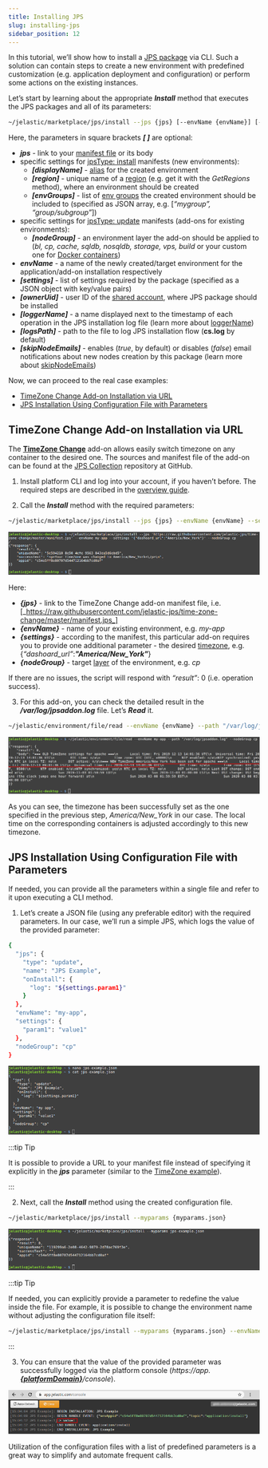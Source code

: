 ```yaml
---
title: Installing JPS
slug: installing-jps
sidebar_position: 12
---
```


<!-- ## CLI Tutorial: Install JPS -->

In this tutorial, we’ll show how to install a [JPS package](/deployment-tools/cloud-scripting-&-jps/application-manifest) via CLI. Such a solution can contain steps to create a new environment with predefined customization (e.g. application deployment and configuration) or perform some actions on the existing instances.

Let’s start by learning about the appropriate **_Install_** method that executes the JPS packages and all of its parameters:

```bash
~/jelastic/marketplace/jps/install --jps {jps} [--envName {envName}] [--settings {settings}] [--nodeGroup {nodeGroup}] [--displayName {displayName}] [--region {region}] [--envGroups {envGroups}] [--ownerUid {ownerUid}] [--logsPath {logsPath}] [--loggerName {loggerName}] [--skipNodeEmails {skipNodeEmails}]
```

Here, the parameters in square brackets **_[ ]_** are optional:

- **_jps_** - link to your [manifest file](/deployment-tools/cloud-scripting-&-jps/application-manifest) or its body
- specific settings for <u>jpsType: install</u> manifests (new environments):
  - **_[displayName]_** - [alias](/environment-management/environment-aliases) for the created environment
  - **_[region]_** - unique name of a [region](/environment-management/environment-regions/choosing-a-region) (e.g. get it with the _GetRegions_ method), where an environment should be created
  - **_[envGroups]_** - list of [env groups](/environment-management/environment-groups/overview) the created environment should be included to (specified as JSON array, e.g. [*“mygroup”, “group/subgroup”*])
- specific settings for <u>jpsType: update</u> manifests (add-ons for existing environments):
  - **_[nodeGroup]_** - an environment layer the add-on should be applied to (_bl, cp, cache, sqldb, nosqldb, storage, vps, build_ or your custom one for [Docker containers](/container/container-types))
- **_envName_** - a name of the newly created/target environment for the application/add-on installation respectively
- **_[settings]_** - list of settings required by the package (specified as a JSON object with key/value pairs)
- **_[ownerUid]_** - user ID of the [shared account](/account-and-pricing/accounts-collaboration/collaboration-overview), where JPS package should be installed
- **_[loggerName]_** - a name displayed next to the timestamp of each operation in the JPS installation log file (learn more about [loggerName](https://docs.cloudscripting.com/troubleshooting/#loggername))
- **_[logsPath]_** - path to the file to log JPS installation flow (**cs.log** by default)
- **_[skipNodeEmails]_** - enables (_true_, by default) or disables (_false_) email notifications about new nodes creation by this package (learn more about [skipNodeEmails](https://docs.cloudscripting.com/creating-manifest/basic-configs/#skip-node-emails))

Now, we can proceed to the real case examples:

- [TimeZone Change Add-on Installation via URL](/deployment-tools/api-&-cli/platform-cli/installing-jps#timezone-change-add-on-installation-via-url)
- [JPS Installation Using Configuration File with Parameters](/deployment-tools/api-&-cli/platform-cli/installing-jps#jps-installation-using-configuration-file-with-parameters)

## TimeZone Change Add-on Installation via URL

The [**TimeZone Change**](/application-setting/managing-timezone-settings) add-on allows easily switch timezone on any container to the desired one. The sources and manifest file of the add-on can be found at the [JPS Collection](https://github.com/jelastic-jps) repository at GitHub.

1. Install platform CLI and log into your account, if you haven’t before. The required steps are described in the [overview guide](/deployment-tools/api-&-cli/platform-cli/platform-cli-overview).

2. Call the **_Install_** method with the required parameters:

```bash
~/jelastic/marketplace/jps/install --jps {jps} --envName {envName} --settings {settings} --nodeGroup {nodeGroup}
```

<div style={{
    display:'flex',
    justifyContent: 'center',
    margin: '0 0 1rem 0'
}}>

![Locale Dropdown](./img/InstallingJPS/01-cli-install-timezone-addon.png)

</div>

Here:

- **_{jps}_** - link to the TimeZone Change add-on manifest file, i.e. [_https://raw.githubusercontent.com/jelastic-jps/time-zone-change/master/manifest.jps_]
- **_{envName}_** - name of your existing environment, e.g. _my-app_
- **_{settings}_** - according to the manifest, this particular add-on requires you to provide one additional parameter - the desired [timezone](https://en.wikipedia.org/wiki/List_of_tz_database_time_zones), e.g. {_“dashoard_url”_:**_"America/New_York"_**}
- **_{nodeGroup}_** - target [layer](/platform-overview/basics-&-terminology#layer) of the environment, e.g. _cp_

If there are no issues, the script will respond with _“result”_: 0 (i.e. operation success).

3. For this add-on, you can check the detailed result in the **_/var/log/jpsaddon.log_** file. Let’s **_Read_** it.

```bash
~/jelastic/environment/file/read --envName {envName} --path "/var/log/jpsaddon.log" --nodeGroup {nodeGroup}
```

<div style={{
    display:'flex',
    justifyContent: 'center',
    margin: '0 0 1rem 0'
}}>

![Locale Dropdown](./img/InstallingJPS/02-cli-read-file-on-application-server.png)

</div>

As you can see, the timezone has been successfully set as the one specified in the previous step, _America/New_York_ in our case. The local time on the corresponding containers is adjusted accordingly to this new timezone.

## JPS Installation Using Configuration File with Parameters

If needed, you can provide all the parameters within a single file and refer to it upon executing a CLI method.

1. Let’s create a JSON file (using any preferable editor) with the required parameters. In our case, we’ll run a simple JPS, which logs the value of the provided parameter:

```bash
{
  "jps": {
    "type": "update",
    "name": "JPS Example",
    "onInstall": {
      "log": "${settings.param1}"
    }
  },
  "envName": "my-app",
  "settings": {
    "param1": "value1"
  },
  "nodeGroup": "cp"
}
```

<div style={{
    display:'flex',
    justifyContent: 'center',
    margin: '0 0 1rem 0'
}}>

![Locale Dropdown](./img/InstallingJPS/03-create-config-with-example-jps.png)

</div>

:::tip Tip

It is possible to provide a URL to your manifest file instead of specifying it explicitly in the **_jps_** parameter (similar to the [TimeZone example](/deployment-tools/api-&-cli/platform-cli/installing-jps#timezone-change-add-on-installation-via-url)).

:::

2. Next, call the **_Install_** method using the created configuration file.

```bash
~/jelastic/marketplace/jps/install --myparams {myparams.json}
```

<div style={{
    display:'flex',
    justifyContent: 'center',
    margin: '0 0 1rem 0'
}}>

![Locale Dropdown](./img/InstallingJPS/04-cli-install-jps-with-configuration-file.png)

</div>

:::tip Tip

If needed, you can explicitly provide a parameter to redefine the value inside the file. For example, it is possible to change the environment name without adjusting the configuration file itself:

```bash
~/jelastic/marketplace/jps/install --myparams {myparams.json} --envName {envName}
```

:::

3. You can ensure that the value of the provided parameter was successfully logged via the platform console (_https://app._[**_{platformDomain}_**](/quickstart/hosters-list-&-info)_/console_).

<div style={{
    display:'flex',
    justifyContent: 'center',
    margin: '0 0 1rem 0'
}}>

![Locale Dropdown](./img/InstallingJPS/05-jps-installation-console-log.png)

</div>

Utilization of the configuration files with a list of predefined parameters is a great way to simplify and automate frequent calls.
